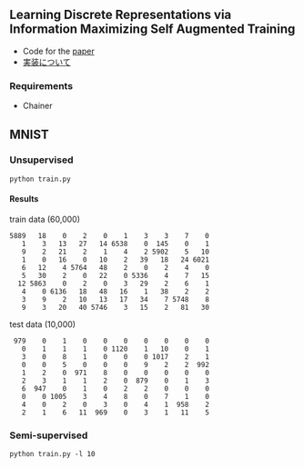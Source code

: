 ## Learning Discrete Representations via Information Maximizing Self Augmented Training

- Code for the [paper](https://arxiv.org/abs/1702.08720)
- [実装について](http://musyoku.github.io/2017/03/11/Learning-Discrete-Representations-via-Information-Maximizing-Self-Augmented-Training/)

### Requirements

- Chainer

## MNIST

### Unsupervised

```
python train.py
```

#### Results

train data (60,000)

```
5889   18    0    2    0    1    3    3    7    0
   1    3   13   27   14 6538    0  145    0    1
   9    2   21    2    1    4    2 5902    5   10
   1    0   16    0   10    2   39   18   24 6021
   6   12    4 5764   48    2    0    2    4    0
   5   30    2    0   22    0 5336    4    7   15
  12 5863    0    2    0    3   29    2    6    1
   4    0 6136   18   48   16    1   38    2    2
   3    9    2   10   13   17   34    7 5748    8
   9    3   20   40 5746    3   15    2   81   30
```

test data (10,000)

```
 979    0    1    0    0    0    0    0    0    0
   0    1    1    1    0 1120    1   10    0    1
   3    0    8    1    0    0    0 1017    2    1
   0    0    5    0    0    0    9    2    2  992
   1    2    0  971    8    0    0    0    0    0
   2    3    1    1    2    0  879    0    1    3
   6  947    0    1    0    2    2    0    0    0
   0    0 1005    3    4    8    0    7    1    0
   4    0    2    0    3    0    4    1  958    2
   2    1    6   11  969    0    3    1   11    5

```

### Semi-supervised

```
python train.py -l 10
```